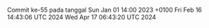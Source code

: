 Commit ke-55 pada tanggal Sun Jan 01 14:00 2023 +0100
Fri Feb 16 14:43:06 UTC 2024
Wed Apr 17 06:43:20 UTC 2024
